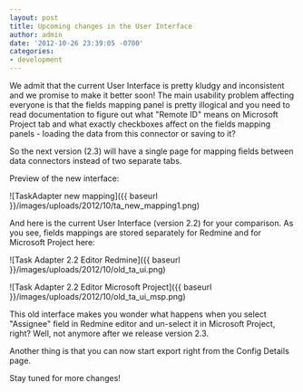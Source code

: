 ```yaml
---
layout: post
title: Upcoming changes in the User Interface
author: admin
date: '2012-10-26 23:39:05 -0700'
categories:
- development
---
```


We admit that the current User Interface is pretty kludgy and inconsistent and we promise to make it better soon!
The main usability problem affecting everyone is that the fields mapping panel is pretty illogical and you need
 to read documentation to figure out what "Remote ID" means on Microsoft Project tab and what exactly checkboxes
 affect on the fields mapping panels - loading the data from this connector or saving to it?

So the next version (2.3) will have a single page for mapping fields between data connectors instead of two separate tabs.

Preview of the new interface:

![TaskAdapter new mapping]({{ baseurl }}/images/uploads/2012/10/ta_new_mapping1.png)

<p>And here is the current User Interface (version 2.2) for your comparison.
 As you see, fields mappings are stored separately for Redmine and for Microsoft Project here:

![Task Adapter 2.2 Editor Redmine]({{ baseurl }}/images/uploads/2012/10/old_ta_ui.png)

![Task Adapter 2.2 Editor Microsoft Project]({{ baseurl }}/images/uploads/2012/10/old_ta_ui_msp.png)

This old interface makes you wonder what happens when you select "Assignee" field in Redmine editor
and un-select it in Microsoft Project, right? Well, not anymore after we release version 2.3.

Another thing is that you can now start export right from the Config Details page.

Stay tuned for more changes!
